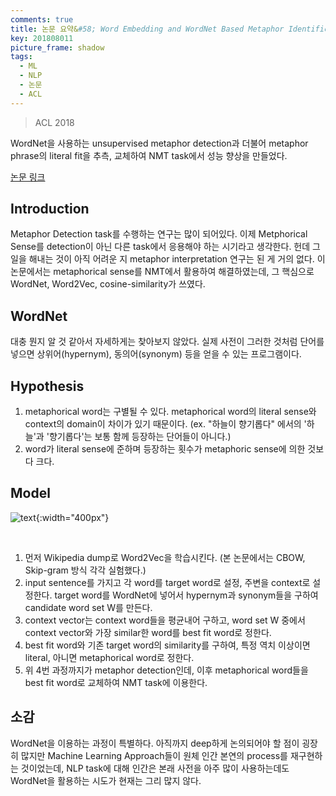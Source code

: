 ```yaml
---
comments: true
title: 논문 요약&#58; Word Embedding and WordNet Based Metaphor Identification and Interpretation
key: 201808011
picture_frame: shadow
tags:
  - ML
  - NLP
  - 논문
  - ACL
---
```


> ACL 2018

WordNet을 사용하는 unsupervised metaphor detection과 더불어 metaphor phrase의 literal fit을 추측, 교체하여 NMT task에서 성능 향상을 만들었다.

<!--more-->

[논문 링크](http://aclweb.org/anthology/P18-1113)

## Introduction

Metaphor Detection task를 수행하는 연구는 많이 되어있다. 이제 Metphorical Sense를 detection이 아닌 다른 task에서 응용해야 하는 시기라고 생각한다.
헌데 그 일을 해내는 것이 아직 어려운 지 metaphor interpretation 연구는 된 게 거의 없다.
이 논문에서는 metaphorical sense를 NMT에서 활용하여 해결하였는데, 그 핵심으로 WordNet, Word2Vec, cosine-similarity가 쓰였다.

## WordNet

대충 뭔지 알 것 같아서 자세하게는 찾아보지 않았다.
실제 사전이 그러한 것처럼 단어를 넣으면 상위어(hypernym), 동의어(synonym) 등을 얻을 수 있는 프로그램이다.

## Hypothesis

1. metaphorical word는 구별될 수 있다. metaphorical word의 literal sense와 context의 domain이 차이가 있기 때문이다. (ex. "하늘이 향기롭다" 에서의 '하늘'과 '향기롭다'는 보통 함께 등장하는 단어들이 아니다.)
2. word가 literal sense에 준하며 등장하는 횟수가 metaphoric sense에 의한 것보다 크다.

## Model

![text](https://raw.githubusercontent.com/q0115643/my_blog/master/assets/images/paper-summary/Mao-ACL2018/1.png){:width="400px"}

<br>

1. 먼저 Wikipedia dump로 Word2Vec을 학습시킨다. (본 논문에서는 CBOW, Skip-gram 방식 각각 실험했다.)
2. input sentence를 가지고 각 word를 target word로 설정, 주변을 context로 설정한다. target word를 WordNet에 넣어서 hypernym과 synonym들을 구하여 candidate word set W를 만든다.
3. context vector는 context word들을 평균내어 구하고, word set W 중에서 context vector와 가장 similar한 word를 best fit word로 정한다.
4. best fit word와 기존 target word의 similarity를 구하여, 특정 역치 이상이면 literal, 아니면 metaphorical word로 정한다.
5. 위 4번 과정까지가 metaphor detection인데, 이후 metaphorical word들을 best fit word로 교체하여 NMT task에 이용한다.

## 소감

WordNet을 이용하는 과정이 특별하다.
아직까지 deep하게 논의되어야 할 점이 굉장히 많지만 Machine Learning Approach들이 원체 인간 본연의 process를 재구현하는 것이었는데, NLP task에 대해 인간은 본래 사전을 아주 많이 사용하는데도 WordNet을 활용하는 시도가 현재는 그리 많지 않다.








































